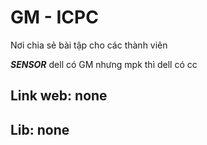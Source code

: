 # GM - ICPC
Nơi chia sẻ bài tập cho các thành viên

***SENSOR*** dell có GM nhưng mpk thì dell có cc

## Link web: none

## Lib: none

